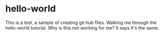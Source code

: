 # hello-world

This is a test, a sample of creating git hub files.
Walking me through the hello-world tutorial.
Why is this not working for me? It says it's the same. 
